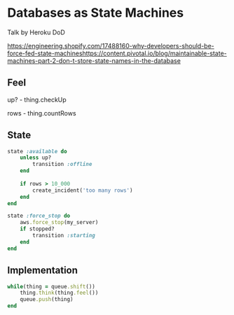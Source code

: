 # Databases as State Machines

Talk by Heroku DoD



https://engineering.shopify.com/17488160-why-developers-should-be-force-fed-state-machineshttps://content.pivotal.io/blog/maintainable-state-machines-part-2-don-t-store-state-names-in-the-database

## Feel

up? - thing.checkUp

rows - thing.countRows



## State

```ruby
state :available do
    unless up?
        transition :offline
    end
    
    if rows > 10_000
        create_incident('too many rows')
    end
end
```

```ruby
state :force_stop do
    aws.force_stop(my_server)
    if stopped? 
        transition :starting
    end
end
```

## Implementation

```ruby
while(thing = queue.shift())
    thing.think(thing.feel())
    queue.push(thing)
end
```



